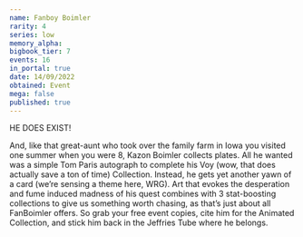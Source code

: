 ```yaml
---
name: Fanboy Boimler
rarity: 4
series: low
memory_alpha:
bigbook_tier: 7
events: 16
in_portal: true
date: 14/09/2022
obtained: Event
mega: false
published: true
---
```


HE DOES EXIST! 

And, like that great-aunt who took over the family farm in Iowa you visited one summer when you were 8, Kazon Boimler collects plates. All he wanted was a simple Tom Paris autograph to complete his Voy (wow, that does actually save a ton of time) Collection. Instead, he gets yet another yawn of a card (we’re sensing a theme here, WRG). Art that evokes the desperation and fume induced madness of his quest combines with 3 stat-boosting collections to give us something worth chasing, as that’s just about all FanBoimler offers. So grab your free event copies, cite him for the Animated Collection, and stick him back in the Jeffries Tube where he belongs.

